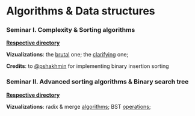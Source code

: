 # Algorithms & Data structures 

### Seminar I. Complexity & Sorting algorithms

[**Respective directory**](seminar_1)

**Vizualizations**: the [brutal](https://sortvisualizer.com/) one; the [clarifying](https://visualgo.net/en/sorting) one;

**Credits**: to [@pshakhmin](https://www.github.com/pshakhmin) for implementing binary insertion sorting 

### Seminar II. Advanced sorting algorithms & Binary search tree

[**Respective directory**](seminar_2)

**Vizualizations**: radix & merge [algorithms](https://visualgo.net/en/sorting); BST [operations](https://visualgo.net/en/bst);